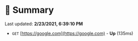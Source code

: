 # 📖 Summary
Last updated: **2/23/2021, 6:39:10 PM**

- `GET` [https://google.com](https://google.com) - **Up** (135ms)
